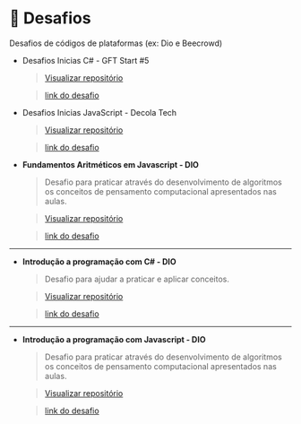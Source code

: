 # 👾 Desafios

Desafios de códigos de plataformas (ex: Dio e Beecrowd)

- Desafios Inicias C# - GFT Start #5

  > [Visualizar repositório](./Desafios%20Iniciais%20CSharp/)

  > [link do desafio](https://web.dio.me/coding/desafios-inicias-c-gft-start-5/algorithm/media-2?back=/track/gft-start-5-net&tab=undefined&moduleId=undefined)

- Desafios Inicias JavaScript - Decola Tech

  > [Visualizar repositório](./Desafios%20Iniciais%20JavaScript/)

  > [link do desafio](https://web.dio.me/coding/desafios-iniciais-javascript-decola-tech/algorithm/as-duas-torres?back=/track/decola-tech-3a-edicao&tab=undefined&moduleId=undefined)

- **Fundamentos Aritméticos em Javascript - DIO**

  > Desafio para praticar através do desenvolvimento de algoritmos os conceitos de pensamento computacional apresentados nas aulas.

  > [Visualizar repositório](./Fundamentos%20Aritm%C3%A9ticos%20em%20JavaScript/)

  > [link do desafio](https://web.dio.me/coding/fundamentos-aritmeticos-em-javascript/algorithm/quantidade-de-numeros-positivos?back=/track/html-web-developer)

---

- **Introdução a programação com C# - DIO**

  > Desafio para ajudar a praticar e aplicar conceitos.

  > [Visualizar repositório](./Introdu%C3%A7%C3%A3o%20a%20Programa%C3%A7%C3%A3o%20com%20C%23/)

  > [link do desafio](https://web.dio.me/coding/introducao-a-programacao-com-c/algorithm/dividindo-x-por-y?back=/track/net-fundamentals&tab=undefined&moduleId=undefined)

---

- **Introdução a programação com Javascript - DIO**

  > Desafio para praticar através do desenvolvimento de algoritmos os conceitos de pensamento computacional apresentados nas aulas.

  > [Visualizar repositório](./Introdu%C3%A7%C3%A3o%20a%20Programa%C3%A7%C3%A3o%20com%20JavaScript/)

  > [link do desafio](https://web.dio.me/coding/introducao-a-programacao-com-javascript/algorithm/visita-na-feira?back=/track/html-web-developer)
